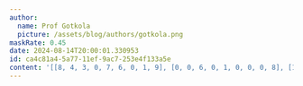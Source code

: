 ```yaml
---
author:
  name: Prof Gotkola
  picture: /assets/blog/authors/gotkola.png
maskRate: 0.45
date: 2024-08-14T20:00:01.330953
id: ca4c81a4-5a77-11ef-9ac7-253e4f133a5e
content: '[[8, 4, 3, 0, 7, 6, 0, 1, 9], [0, 0, 6, 0, 1, 0, 0, 0, 8], [1, 0, 5, 0, 8, 9, 6, 0, 7], [3, 0, 9, 7, 0, 0, 0, 0, 1], [0, 7, 0, 1, 3, 8, 0, 5, 6], [0, 6, 0, 0, 0, 2, 0, 0, 3], [4, 0, 8, 0, 5, 0, 1, 6, 0], [9, 1, 2, 0, 4, 0, 8, 0, 5], [6, 5, 0, 8, 2, 0, 3, 0, 0]]'
---
```

